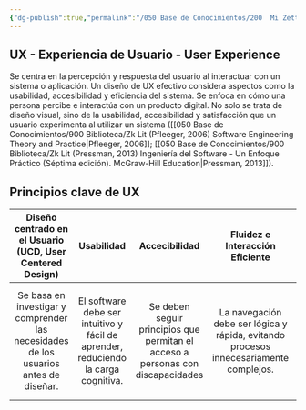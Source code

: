 ```yaml
---
{"dg-publish":true,"permalink":"/050 Base de Conocimientos/200  Mi Zettelkasten/100 Docencia/IS1/2025/Clase 02 Introducción a la Ingeniería del Software/Zk Diseño de Experiencia de Usuario (UX)/","tags":["definir"]}
---
```


## UX - Experiencia de Usuario - User Experience
Se centra en la percepción y respuesta del usuario al interactuar con un sistema o aplicación. Un diseño de UX efectivo considera aspectos como la usabilidad, accesibilidad y eficiencia del sistema. Se enfoca en cómo una persona percibe e interactúa con un producto digital. No solo se trata de diseño visual, sino de la usabilidad, accesibilidad y satisfacción que un usuario experimenta al utilizar un sistema ([[050 Base de Conocimientos/900 Biblioteca/Zk Lit (Pfleeger, 2006) Software Engineering Theory and Practice\|Pfleeger, 2006]]; [[050 Base de Conocimientos/900 Biblioteca/Zk Lit (Pressman, 2013) Ingeniería del Software - Un Enfoque Práctico (Séptima edición). McGraw-Hill Education\|Pressman, 2013]]).

## Principios clave de UX

|              Diseño centrado en el Usuario (UCD, User Centered Design)               |                                     Usabilidad                                     |                                  Accecibilidad                                  |                            Fluidez e Interacción Eficiente                            |                                       Pruebas con Usuarios                                       |
| :----------------------------------------------------------------------------------: | :--------------------------------------------------------------------------------: | :-----------------------------------------------------------------------------: | :-----------------------------------------------------------------------------------: | :----------------------------------------------------------------------------------------------: |
| Se basa en investigar y comprender las necesidades de los usuarios antes de diseñar. | El software debe ser intuitivo y fácil de aprender, reduciendo la carga cognitiva. | Se deben seguir principios que permitan el acceso a personas con discapacidades | La navegación debe ser lógica y rápida, evitando procesos innecesariamente complejos. | Se realizan pruebas de usabilidad para identificar problemas antes del lanzamiento del software. |

